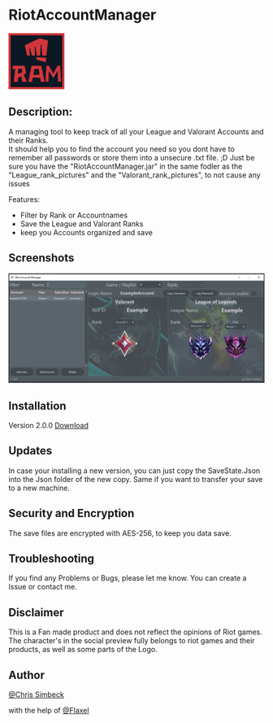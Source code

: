 # RiotAccountManager

<img src="images/icon.jpg" width="110" >

## Description:

A managing tool to keep track of all your League and Valorant Accounts and their Ranks.<br>
It should help you to find the account you need so you dont have to remember all passwords or store them into a unsecure .txt file. ;D
Just be sure you have the "RiotAccountManager.jar" in the same fodler as the "League_rank_pictures" and the "Valorant_rank_pictures", to not cause any issues

Features:
- Filter by Rank or Accountnames
- Save the League and Valorant Ranks
- keep you Accounts organized and save


## Screenshots

<img src="images/Programm-screenshot-new.PNG" width="650" >

## Installation

Version 2.0.0
[Download](https://github.com/Pantastix/RiotAccountManager/releases/download/v2.0.0/RiotAccountManager.rar)

## Updates

In case your installing a new version, you can just copy the SaveState.Json into the Json folder of the new copy.
Same if you want to transfer your save to a new machine.

## Security and Encryption

The save files are encrypted with AES-256, to keep you data save.

## Troubleshooting

If you find any Problems or Bugs, please let me know.
You can create a Issue or contact me.

## Disclaimer

This is a Fan made product and does not reflect the opinions of Riot games.
The character's in the social preview fully belongs to riot games and their products, as well as some parts of the Logo.

## Author
[@Chris Simbeck](https://github.com/Pantastix)

with the help of 
[@Flaxel](https://github.com/flaxel)
